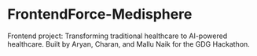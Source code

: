 # FrontendForce-Medisphere
Frontend project: Transforming traditional healthcare to AI-powered healthcare. Built by Aryan, Charan, and Mallu Naik for the GDG Hackathon.
